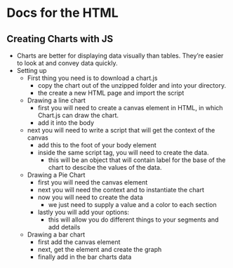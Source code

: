 # Docs for the HTML

## Creating Charts with JS
  - Charts are better for displaying data visually than tables. They’re easier to look at and convey data quickly.
  - Setting up
    - First thing you need is to download a chart.js
      - copy the chart out of the unzipped folder and into your directory.
      - the create a new HTML page and import the script
    - Drawing a line chart
      - first you will need to create a canvas element in HTML, in which Chart.js can draw the chart.
      - add it into the body
    - next you will need to write a script that will get the context of the canvas
      - add this to the foot of your body element
      - inside the same script tag, you will need to create the data.
        - this will be an object that will contain label for the base of the chart to descibe the values of the data.
    - Drawing a Pie Chart
      - first you will need the canvas element
      - next you will need the context and to instantiate the chart
      - now you will need to create the data
        - we just need to supply a value and a color to each section
      - lastly you will add your options:
        - this will allow you do different things to your segments and add details
    - Drawing a bar chart
      - first add the canvas element
      - next, get the element and create the graph
      - finally add in the bar charts data
